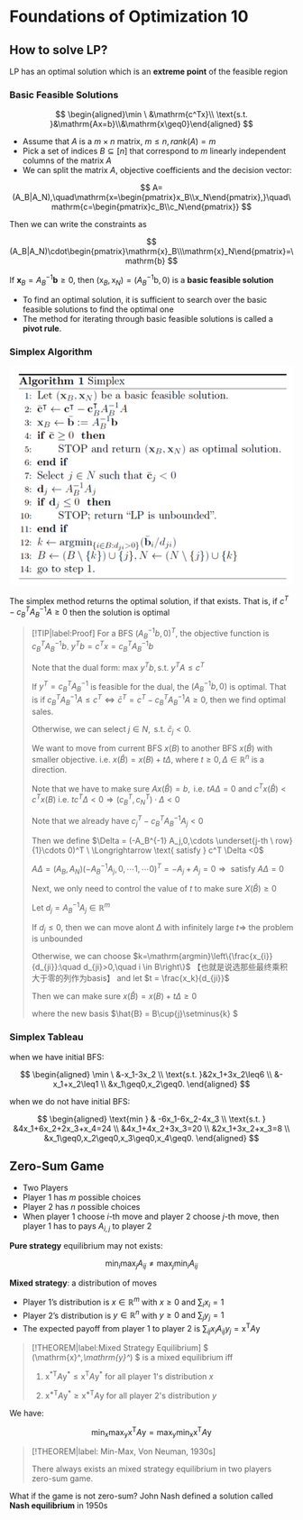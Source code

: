 # Foundations of Optimization 10

## How to solve LP?

LP has an optimal solution which is an **extreme point** of the feasible region

### Basic Feasible Solutions

$$
\begin{aligned}\min \ &\mathrm{c^Tx}\\ \text{s.t. }&\mathrm{Ax=b}\\&\mathrm{x\geq0}\end{aligned}
$$

- Assume that $A$ is a $m \times n$ matrix, $m \leq n, rank(A) = m$
- Pick a set of indices $B\subseteq[n]$ that correspond to $m$ linearly independent columns of the matrix $A$
- We can split the matrix $A$, objective coefficients and the decision vector:

$$
A=(A_B|A_N),\quad\mathrm{x=\begin{pmatrix}x_B\\x_N\end{pmatrix},}\quad\mathrm{c=\begin{pmatrix}c_B\\c_N\end{pmatrix}}
$$

Then we can write the constraints as

$$
(A_B|A_N)\cdot\begin{pmatrix}\mathrm{x}_B\\\mathrm{x}_N\end{pmatrix}=\mathrm{b}
$$

If $\mathbf{x}_B=A_B^{-1}\mathbf{b}\geq0$, then $(\mathrm{x}_B,\mathrm{x}_N)=(A_B^{-1}\mathrm{b},0)$ is a **basic feasible solution**

- To find an optimal solution, it is sufficient to search over the basic feasible solutions to find the optimal one
- The method for iterating through basic feasible solutions is called a **pivot rule**.

### Simplex Algorithm

<div align = 'center'>

![](../image/20231115CV1.png)
</div>

The simplex method returns the optimal solution, if that exists. That is, if $c^T-c_B^TA_B^{-1}A\geq0$ then the solution is optimal

> [!TIP|label:Proof]
> For a BFS $(A_B^{-1}b,0)^T$, the objective function is $c_B^TA_B^{-1}b$. $y^Tb = c^Tx = c_B^TA_B^{-1}b$ 
>
> Note that the dual form: $\text{max } y^Tb, \text{s.t. } y^TA \leq c^T$
>
> If $y^T = c_B^TA_B^{-1}$ is feasible for the dual, the $(A_B^{-1}b,0)$ is optimal. That is if $c_B^TA_B^{-1} A \leq c^T \Leftrightarrow \bar{c}^T = c^T - c_B^TA_B^{-1} A \geq 0$, then we find optimal sales.
>
> Otherwise, we can select $j \in N, \text{ s.t. } \bar{c}_j < 0$.
>
> We want to move from current BFS $x(B)$ to another BFS $x(\hat{B})$ with smaller objective. i.e. $x(\hat{B}) = x(B) + t\Delta$, where $t\geq 0, \Delta \in \mathbb{R}^n$ is a direction.
>
> Note that we have to make sure $Ax(\hat{B}) = b, \text{ i.e. } tA \Delta = 0$ and $c^T x(\hat{B}) < c^T x(B) \text{ i.e. } tc^T  \Delta <0 \Longrightarrow (c_{B}^{T},c_{N}^{T})\cdot\Delta<0$
>
> Note that we already have $c^T_j - c_B^TA_B^{-1} A_j < 0$
>
> Then we define $\Delta = (-A_B^{-1} A_j,0,\cdots \underset{j-th \ row}{1}\cdots 0)^T \ \Longrightarrow \text{ satisfy } c^T \Delta <0$
>
> $A \Delta = (A_B,A_N)(-A_B^{-1} A_j,0,\cdots 1,\cdots 0)^T = -A_j+A_j = 0 \Longrightarrow \text{ satisfy } A\Delta = 0$
>
> Next, we only need to control the value of $t$ to make sure $X(\hat{B}) \geq 0$
>
> Let $d_j = A_B^{-1} A_j \in \mathbb{R}^m$
>
> If $d_j \leq 0$, then we can move alont $\Delta$ with infinitely large $t \Rightarrow$ the problem is unbounded
>
> Otherwise, we can choose $k=\mathrm{argmin}\left\{\frac{x_{i}}{d_{ji}}:\quad d_{ji}>0,\quad i \in B\right\}$ 【也就是说选那些最终乘积大于零的列作为basis】 and let $t = \frac{x_k}{d_{ji}}$
>
> Then we can make sure $x(\hat{B}) = x(B)+t \Delta \geq 0$
> 
> where the new basis $\hat{B} = B\cup\{j\}\setminus\{k\} $



### Simplex Tableau

when we have initial BFS:

$$
\begin{aligned}
\min \ &-x_1-3x_2 \\
\text{s.t. }&2x_1+3x_2\leq6  \\
&-x_1+x_2\leq1 \\
&x_1\geq0,x_2\geq0.
\end{aligned}
$$


when we do not have initial BFS:

$$
\begin{aligned}
\text{min } & -6x_1-6x_2-4x_3  \\
\text{s.t. } &4x_1+6x_2+2x_3+x_4=24  \\
&4x_1+4x_2+3x_3=20 \\
&2x_1+3x_2+x_3=8 \\
&x_1\geq0,x_2\geq0,x_3\geq0,x_4\geq0.
\end{aligned}
$$

## Zero-Sum Game

- Two Players
- Player 1 has $m$ possible choices
- Player 2 has $n$ possible choices
- When player 1 choose $i$-th move and player 2 choose $j$-th move, then player 1 has to pays $A_{i,j}$ to player 2


**Pure strategy** equilibrium may not exists: 

$$
\min_i\max_jA_{ij}\neq\max_j\min_iA_{ij}
$$

**Mixed strategy**: a distribution of moves

- Player 1’s distribution is $x\in \mathbb{R}^m$ with $x \geq 0 \text{ and } \sum_ix_i=1$
- Player 2’s distribution is $y\in \mathbb{R}^n$ with $y \geq 0 \text{ and } \sum_j y_j=1$
- The expected payoff from player 1 to player 2 is $\sum_{ij}x_iA_{ij}y_j=\mathrm{x}^\mathsf{T}A\mathrm{y}$

> [!THEOREM|label:Mixed Strategy Equilibrium]
> $ (\mathrm{x}^*,\mathrm{y}^*) $ is a mixed equilibrium iff
>
> 1. $\mathrm{x^*}^\mathsf{T}A\mathrm{y^*}\leq\mathrm{x^T}A\mathrm{y^*}$ for all player 1's distribution $x$
>
> 2. $\mathrm{x^{*T}}A\mathrm{y^*}\geq\mathrm{x^{*T}}A\mathrm{y}$ for all player 2's distribution $y$

We have:

$$
\min_{\mathrm{x}}\max_{\mathrm{y}}\mathrm{x}^{\mathrm{T}}A\mathrm{y}=\max_{\mathrm{y}}\min_{\mathrm{x}}\mathrm{x}^{\mathrm{T}}A\mathrm{y}
$$


> [!THEOREM|label: Min-Max, Von Neuman, 1930s]
>
> There always exists an mixed strategy equilibrium in two players zero-sum game.


What if the game is not zero-sum? John Nash defined a solution called **Nash equilibrium** in 1950s



